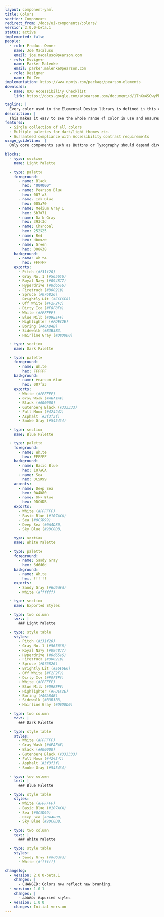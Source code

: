 ```yaml
---
layout: component-yaml
title: Colors
section: Components
redirect_from: /docs/ui-components/colors/
version: 2.0.0-beta.1
status: active
implemented: false
people:
  - role: Product Owner
    name: Joe Macaluso
    email: joe.macaluso@pearson.com
  - role: Designer
    name: Parker Malenke
    email: parker.malenke@pearson.com
  - role: Designer
    name: Ed Zee
implementation: https://www.npmjs.com/package/pearson-elements
downloads:
  - name: UXD Accessibility Checklist
    link: https://docs.google.com/a/pearson.com/document/d/1ThXm4SGwyPb3wtlJGmOWLTRCIWERcLsjtP-jlkGjwAY/edit?usp=sharing

tagline: |
  Every color used in the Elemental Design library is defined in this component.
description: |
  This makes it easy to see the whole range of color in use and ensures we don't have 3 different versions of the same blue. Colors are organized into *Palettes* which contain *Foreground*, *Background*, and *Accent* colors. Any combination of foreground and background colors from the same palette are guaranteed to have sufficient contrast to meet WCAG 2.0 AA guidelines. Accent colors have no contrast guarantee and can be used for visual decoration (separator lines, for example) but not text.
features:
  - Single collection of all colors
  - Multiple palettes for dark/light themes etc.
  - Guaranteed compliance with Accessibility contrast requirements
usage_guidelines: |
  Only core components such as Buttons or Typography should depend directly on the colors component. Higher level components should get their colors indirectly from the core set of components. This makes it easy to update the color usage across the library.

blocks:
  - type: section
    name: Light Palette

  - type: palette
    foreground:
      - name: Black
        hex: "000000"
      - name: Pearson Blue
        hex: 007fa3
      - name: Ink Blue
        hex: 005a70
      - name: Medium Gray 1
        hex: 6b7071
      - name: Dark Gray
        hex: 393c3d
      - name: Charcoal
        hex: 252525
      - name: Red
        hex: db0020
      - name: Green
        hex: 008638
    background:
      - name: White
        hex: FFFFFF
    exports:
      - Pitch (#231f20)
      - Gray No. 1 (#565656)
      - Royal Navy (#094877)
      - Hyperdrive (#0d65a6)
      - Firetruck (#D0021B)
      - Spruce (#076826)
      - Brightly Lit (#E6E6E6)
      - Off White (#F2F2F2)
      - Dirty Ice (#F8F8F8)
      - White (#FFFFFF)
      - Blue Milk (#D9EEFF)
      - Highlighter (#FDEC2E)
      - Boring (#A6A8AB)
      - Sidewalk (#B3B3B3)
      - Hairline Gray (#D0D0D0)

  - type: section
    name: Dark Palette

  - type: palette
    foreground:
      - name: White
        hex: FFFFFF
    background:
      - name: Pearson Blue
        hex: 007fa3
    exports:
      - White (#FFFFFF)
      - Gray Wash (#AEAEAE)
      - Black (#000000)
      - Gutenberg Black (#333333)
      - Full Moon (#424242)
      - Asphalt (#3f3f3f)
      - Smoke Gray (#545454)

  - type: section
    name: Blue Palette

  - type: palette
    foreground:
      - name: White
        hex: FFFFFF
    background:
      - name: Basic Blue
        hex: 107ACA
      - name: Sea
        hex: 0C5D99
    accents:
      - name: Deep Sea
        hex: 0A4D80
      - name: Sky Blue
        hex: 9DC0DB
    exports:
      - White (#FFFFFF)
      - Basic Blue (#107ACA)
      - Sea (#0C5D99)
      - Deep Sea (#0A4D80)
      - Sky Blue (#9DC0DB)

  - type: section
    name: White Palette

  - type: palette
    foreground:
      - name: Sandy Gray
        hex: 6d6d6d
    background:
      - name: White
        hex: ffffff
    exports:
      - Sandy Gray (#6d6d6d)
      - White (#ffffff)

  - type: section
    name: Exported Styles

  - type: two column
    text: |
      ### Light Palette

  - type: style table
    styles:
      - Pitch (#231f20)
      - Gray No. 1 (#565656)
      - Royal Navy (#094877)
      - Hyperdrive (#0d65a6)
      - Firetruck (#D0021B)
      - Spruce (#076826)
      - Brightly Lit (#E6E6E6)
      - Off White (#F2F2F2)
      - Dirty Ice (#F8F8F8)
      - White (#FFFFFF)
      - Blue Milk (#D9EEFF)
      - Highlighter (#FDEC2E)
      - Boring (#A6A8AB)
      - Sidewalk (#B3B3B3)
      - Hairline Gray (#D0D0D0)

  - type: two column
    text: |
      ### Dark Palette

  - type: style table
    styles:
      - White (#FFFFFF)
      - Gray Wash (#AEAEAE)
      - Black (#000000)
      - Gutenberg Black (#333333)
      - Full Moon (#424242)
      - Asphalt (#3f3f3f)
      - Smoke Gray (#545454)

  - type: two column
    text: |
      ### Blue Palette

  - type: style table
    styles:
      - White (#FFFFFF)
      - Basic Blue (#107ACA)
      - Sea (#0C5D99)
      - Deep Sea (#0A4D80)
      - Sky Blue (#9DC0DB)

  - type: two column
    text: |
      ### White Palette

  - type: style table
    styles:
      - Sandy Gray (#6d6d6d)
      - White (#ffffff)

changelog:
  - version: 2.0.0-beta.1
    changes: |
      - CHANGED: Colors now reflect new branding.
  - version: 1.0.1
    changes: |
      - ADDED: Exported styles
  - version: 1.0.0
    changes: Initial version
---
```

